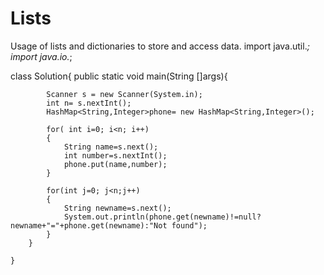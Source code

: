 # Lists
Usage of lists and dictionaries to store and access data.
import java.util.*;
import java.io.*;

class Solution{
    public static void main(String []args){
       
            Scanner s = new Scanner(System.in);
            int n= s.nextInt();
            HashMap<String,Integer>phone= new HashMap<String,Integer>();
            
            for( int i=0; i<n; i++)
            {
                String name=s.next();
                int number=s.nextInt();
                phone.put(name,number);
            }
        
            for(int j=0; j<n;j++)
            {
                String newname=s.next();
                System.out.println(phone.get(newname)!=null? newname+"="+phone.get(newname):"Not found");
            }
        }
        
    }

